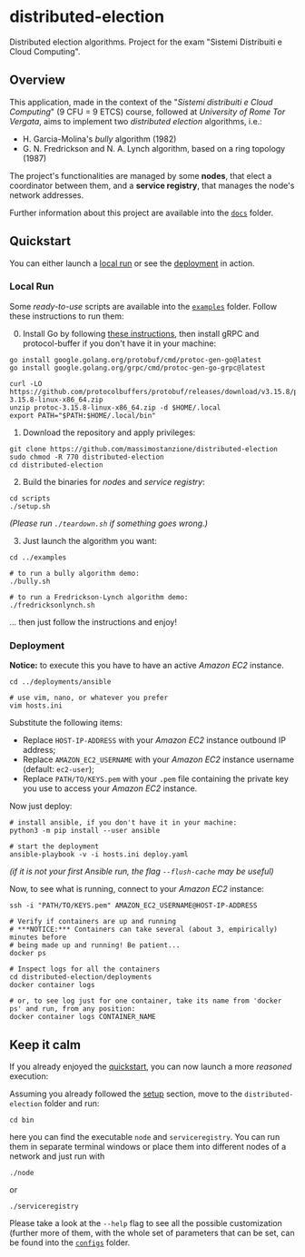 # distributed-election
Distributed election algorithms. Project for the exam "Sistemi Distribuiti e Cloud Computing". 

## Overview
This application, made in the context of the "*Sistemi distribuiti e Cloud Computing*" (9 CFU = 9 ETCS) course, followed at *University of Rome Tor Vergata*, aims to implement two *distributed election* algorithms, i.e.:
- H. Garcia-Molina's *bully* algorithm (1982)
- G. N. Fredrickson and N. A. Lynch algorithm, based on a ring topology (1987)

The project's functionalities are managed by some **nodes**, that elect a coordinator between them, and a **service registry**, that manages the node's network addresses.

Further information about this project are available into the [`docs`](https://github.com/massimostanzione/distributed-election/tree/main/docs) folder.

## Quickstart
You can either launch a [local run](#local-run) or see the [deployment](#deployment) in action.

### Local Run
Some *ready-to-use* scripts are available into the [`examples`](https://github.com/massimostanzione/distributed-election/tree/main/examples) folder. Follow these instructions to run them:

0. Install Go by following [these instructions](https://go.dev/doc/install), then install gRPC and protocol-buffer if you don't have it in your machine:
```
go install google.golang.org/protobuf/cmd/protoc-gen-go@latest
go install google.golang.org/grpc/cmd/protoc-gen-go-grpc@latest

curl -LO https://github.com/protocolbuffers/protobuf/releases/download/v3.15.8/protoc-3.15.8-linux-x86_64.zip
unzip protoc-3.15.8-linux-x86_64.zip -d $HOME/.local
export PATH="$PATH:$HOME/.local/bin"
```

1. Download the repository and apply privileges:
```
git clone https://github.com/massimostanzione/distributed-election
sudo chmod -R 770 distributed-election
cd distributed-election
```
2. Build the binaries for *nodes* and *service registry*:
```
cd scripts
./setup.sh
```
*(Please run `./teardown.sh` if something goes wrong.)*

3. Just launch the algorithm you want:
```
cd ../examples

# to run a bully algorithm demo:
./bully.sh

# to run a Fredrickson-Lynch algorithm demo:
./fredricksonlynch.sh
```
... then just follow the instructions and enjoy!

### Deployment
**Notice:** to execute this you have to have an active *Amazon EC2* instance.
```
cd ../deployments/ansible

# use vim, nano, or whatever you prefer
vim hosts.ini
```

Substitute the following items:
- Replace `HOST-IP-ADDRESS` with your *Amazon EC2* instance outbound IP address;
- Replace `AMAZON_EC2_USERNAME` with your *Amazon EC2* instance username (default: `ec2-user`);
- Replace `PATH/TO/KEYS.pem` with your `.pem` file containing the private key you use to access your *Amazon EC2* instance.

Now just deploy:
```
# install ansible, if you don't have it in your machine:
python3 -m pip install --user ansible

# start the deployment
ansible-playbook -v -i hosts.ini deploy.yaml
```
*(if it is not your first Ansible run, the flag `--flush-cache` may be useful)*

Now, to see what is running, connect to your *Amazon EC2* instance:

```
ssh -i "PATH/TO/KEYS.pem" AMAZON_EC2_USERNAME@HOST-IP-ADDRESS

# Verify if containers are up and running
# ***NOTICE:*** Containers can take several (about 3, empirically) minutes before
# being made up and running! Be patient...
docker ps

# Inspect logs for all the containers
cd distributed-election/deployments
docker container logs

# or, to see log just for one container, take its name from 'docker ps' and run, from any position:
docker container logs CONTAINER_NAME
```

## Keep it calm
If you already enjoyed the [quickstart](#quickstart), you can now launch a more *reasoned* execution:

Assuming you already followed the [setup](#setup) section, move to the `distributed-election` folder and run:
```
cd bin
```
here you can find the executable `node` and `serviceregistry`. You can run them in separate terminal windows or place them into different nodes of a network and just run with
```
./node
```
or
```
./serviceregistry
```

Please take a look at the `--help` flag to see all the possible customization (further more of them, with the whole set of parameters that can be set, can be found into the [`configs`](https://github.com/massimostanzione/distributed-election/tree/main/configs) folder.

